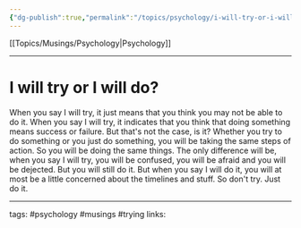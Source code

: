 ```yaml
---
{"dg-publish":true,"permalink":"/topics/psychology/i-will-try-or-i-will-do/"}
---
```


[[Topics/Musings/Psychology\|Psychology]]

---

# I will try or I will do?

When you say I will try, it just means that you think you may not be able to do it. When you say I will try,  it indicates that you think that doing something means success or failure. But that's not the case, is it? Whether you try to do something or you just do something, you will be taking the same steps of action. So you will be doing the same things. The only difference will be, when you say I will try, you will be confused, you will be afraid and you will be dejected. But you will still do it. But when you say I will do it, you will at most be a little concerned about the timelines and stuff. So don't try. Just do it.


---
tags: #psychology  #musings #trying
links: